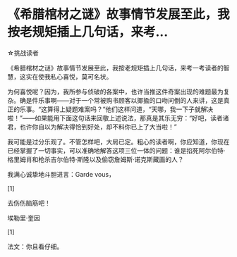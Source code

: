 # 《希腊棺材之谜》故事情节发展至此，我按老规矩插上几句话，来考...

☆挑战读者

《希腊棺材之谜》故事情节发展至此，我按老规矩插上几句话，来考一考读者的智慧，这实在使我私心喜悦，莫可名状。

为何喜悦呢？因为，我所参与侦破的各案中，也许当推这件奇案出现的难题最为复杂。确是件乐事啊——对于一个常被购书顾客以揶揄的口吻问倒的人来讲，这是真正的乐事。“这算得上疑题难案吗？”他们这样问道，“天哪，我一下子就解决啦！”——如果能用下面这句话来回敬上述说法，那真是其乐无穷：“好吧，读者诸君，也许你自以为解决得恰到好处，却不料你已上了大当啦！”

我可能是过分乐观了。不管怎样吧，大局已定。粗心的读者啊，你应知道，你现在已经掌握了一切事实，可以准确地解答这项三位一体的问题：谁是掐死阿尔伯特·格里姆肖和枪杀吉尔伯特·斯隆以及偷窃詹姆斯·诺克斯藏画的人？

我满心诚挚地斗胆进言：Garde vous，

[1]

去伤伤脑筋吧！

埃勒里·奎因

[1]

法文：你且看仔细。